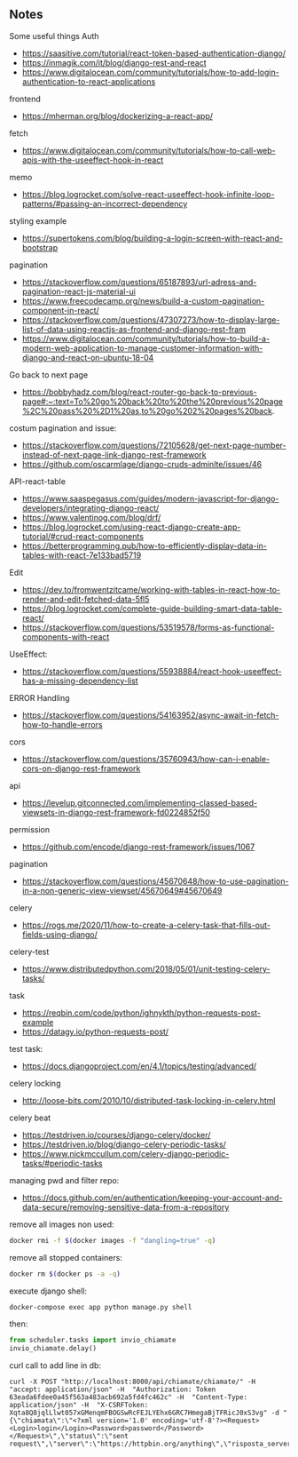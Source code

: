 ## Notes
Some useful things
Auth
* https://saasitive.com/tutorial/react-token-based-authentication-django/
* https://inmagik.com/it/blog/django-rest-and-react
* https://www.digitalocean.com/community/tutorials/how-to-add-login-authentication-to-react-applications

frontend
* https://mherman.org/blog/dockerizing-a-react-app/

fetch
* https://www.digitalocean.com/community/tutorials/how-to-call-web-apis-with-the-useeffect-hook-in-react

memo
* https://blog.logrocket.com/solve-react-useeffect-hook-infinite-loop-patterns/#passing-an-incorrect-dependency

styling example
* https://supertokens.com/blog/building-a-login-screen-with-react-and-bootstrap

pagination
* https://stackoverflow.com/questions/65187893/url-adress-and-pagination-react-js-material-ui
* https://www.freecodecamp.org/news/build-a-custom-pagination-component-in-react/
* https://stackoverflow.com/questions/47307273/how-to-display-large-list-of-data-using-reactjs-as-frontend-and-django-rest-fram
* https://www.digitalocean.com/community/tutorials/how-to-build-a-modern-web-application-to-manage-customer-information-with-django-and-react-on-ubuntu-18-04

Go back to next page
* https://bobbyhadz.com/blog/react-router-go-back-to-previous-page#:~:text=To%20go%20back%20to%20the%20previous%20page%2C%20pass%20%2D1%20as,to%20go%202%20pages%20back.

costum pagination and issue:
* https://stackoverflow.com/questions/72105628/get-next-page-number-instead-of-next-page-link-django-rest-framework
* https://github.com/oscarmlage/django-cruds-adminlte/issues/46

API-react-table
* https://www.saaspegasus.com/guides/modern-javascript-for-django-developers/integrating-django-react/
* https://www.valentinog.com/blog/drf/
* https://blog.logrocket.com/using-react-django-create-app-tutorial/#crud-react-components
* https://betterprogramming.pub/how-to-efficiently-display-data-in-tables-with-react-7e133bad5719

Edit
* https://dev.to/fromwentzitcame/working-with-tables-in-react-how-to-render-and-edit-fetched-data-5fl5
* https://blog.logrocket.com/complete-guide-building-smart-data-table-react/
* https://stackoverflow.com/questions/53519578/forms-as-functional-components-with-react

UseEffect:
* https://stackoverflow.com/questions/55938884/react-hook-useeffect-has-a-missing-dependency-list

ERROR Handling
* https://stackoverflow.com/questions/54163952/async-await-in-fetch-how-to-handle-errors

cors
* https://stackoverflow.com/questions/35760943/how-can-i-enable-cors-on-django-rest-framework

api
* https://levelup.gitconnected.com/implementing-classed-based-viewsets-in-django-rest-framework-fd0224852f50

permission
* https://github.com/encode/django-rest-framework/issues/1067

pagination
* https://stackoverflow.com/questions/45670648/how-to-use-pagination-in-a-non-generic-view-viewset/45670649#45670649

celery
* https://rogs.me/2020/11/how-to-create-a-celery-task-that-fills-out-fields-using-django/

celery-test
* https://www.distributedpython.com/2018/05/01/unit-testing-celery-tasks/

task
* https://reqbin.com/code/python/ighnykth/python-requests-post-example
* https://datagy.io/python-requests-post/

test task:
* https://docs.djangoproject.com/en/4.1/topics/testing/advanced/

celery locking
* http://loose-bits.com/2010/10/distributed-task-locking-in-celery.html

celery beat
* https://testdriven.io/courses/django-celery/docker/
* https://testdriven.io/blog/django-celery-periodic-tasks/
* https://www.nickmccullum.com/celery-django-periodic-tasks/#periodic-tasks

managing pwd and filter repo:
* https://docs.github.com/en/authentication/keeping-your-account-and-data-secure/removing-sensitive-data-from-a-repository

remove all images non used:
```bash
docker rmi -f $(docker images -f "dangling=true" -q)
```

remove all stopped containers:
```bash
docker rm $(docker ps -a -q)
```

execute django shell:
```bash
docker-compose exec app python manage.py shell
```

then:
```python
from scheduler.tasks import invio_chiamate
invio_chiamate.delay()
```

curl call to add line in db:
```curl
curl -X POST "http://localhost:8000/api/chiamate/chiamate/" -H  "accept: application/json" -H  "Authorization: Token 63eada6fdee0a45f563a483acb692a5fd4fc462c" -H  "Content-Type: application/json" -H  "X-CSRFToken: Xqta8Q8jqlLlwt057xGMenqmFBOGSwRcFEJLYEhx6GRC7HmegaBjTFRicJ0xS3vg" -d "{\"chiamata\":\"<?xml version='1.0' encoding='utf-8'?><Request><Login>login</Login><Password>password</Password></Request>\",\"status\":\"sent request\",\"server\":\"https://httpbin.org/anything\",\"risposta_server_terzo\":\"\"}"
```

